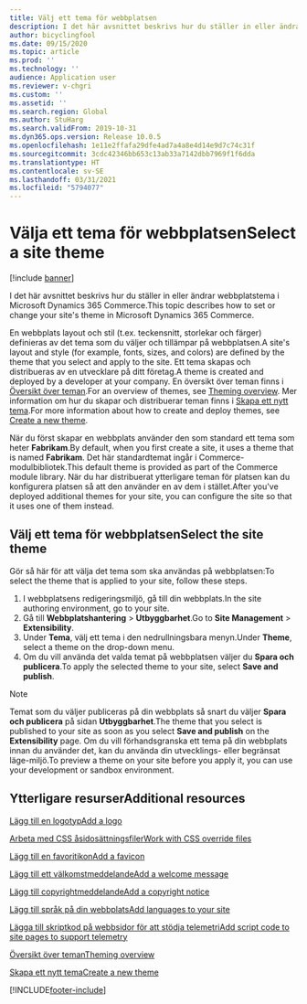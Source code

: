 ```yaml
---
title: Välj ett tema för webbplatsen
description: I det här avsnittet beskrivs hur du ställer in eller ändrar webbplatstema i Microsoft Dynamics 365 Commerce.
author: bicyclingfool
ms.date: 09/15/2020
ms.topic: article
ms.prod: ''
ms.technology: ''
audience: Application user
ms.reviewer: v-chgri
ms.custom: ''
ms.assetid: ''
ms.search.region: Global
ms.author: StuHarg
ms.search.validFrom: 2019-10-31
ms.dyn365.ops.version: Release 10.0.5
ms.openlocfilehash: 1e11e2ffafa29dfe4ad7a4a8e4d14e9d7c74c31f
ms.sourcegitcommit: 3cdc42346bb653c13ab33a7142dbb7969f1f6dda
ms.translationtype: HT
ms.contentlocale: sv-SE
ms.lasthandoff: 03/31/2021
ms.locfileid: "5794077"
---
```

# <a name="select-a-site-theme"></a><span data-ttu-id="292b3-103">Välja ett tema för webbplatsen</span><span class="sxs-lookup"><span data-stu-id="292b3-103">Select a site theme</span></span>

[!include [banner](includes/banner.md)]

<span data-ttu-id="292b3-104">I det här avsnittet beskrivs hur du ställer in eller ändrar webbplatstema i Microsoft Dynamics 365 Commerce.</span><span class="sxs-lookup"><span data-stu-id="292b3-104">This topic describes how to set or change your site's theme in Microsoft Dynamics 365 Commerce.</span></span>

<span data-ttu-id="292b3-105">En webbplats layout och stil (t.ex. teckensnitt, storlekar och färger) definieras av det tema som du väljer och tillämpar på webbplatsen.</span><span class="sxs-lookup"><span data-stu-id="292b3-105">A site's layout and style (for example, fonts, sizes, and colors) are defined by the theme that you select and apply to the site.</span></span> <span data-ttu-id="292b3-106">Ett tema skapas och distribueras av en utvecklare på ditt företag.</span><span class="sxs-lookup"><span data-stu-id="292b3-106">A theme is created and deployed by a developer at your company.</span></span> <span data-ttu-id="292b3-107">En översikt över teman finns i [Översikt över teman](e-commerce-extensibility/theming.md).</span><span class="sxs-lookup"><span data-stu-id="292b3-107">For an overview of themes, see [Theming overview](e-commerce-extensibility/theming.md).</span></span> <span data-ttu-id="292b3-108">Mer information om hur du skapar och distribuerar teman finns i [Skapa ett nytt tema](e-commerce-extensibility/create-theme.md).</span><span class="sxs-lookup"><span data-stu-id="292b3-108">For more information about how to create and deploy themes, see [Create a new theme](e-commerce-extensibility/create-theme.md).</span></span>

<span data-ttu-id="292b3-109">När du först skapar en webbplats använder den som standard ett tema som heter **Fabrikam**.</span><span class="sxs-lookup"><span data-stu-id="292b3-109">By default, when you first create a site, it uses a theme that is named **Fabrikam**.</span></span> <span data-ttu-id="292b3-110">Det här standardtemat ingår i Commerce-modulbibliotek.</span><span class="sxs-lookup"><span data-stu-id="292b3-110">This default theme is provided as part of the Commerce module library.</span></span> <span data-ttu-id="292b3-111">När du har distribuerat ytterligare teman för platsen kan du konfigurera platsen så att den använder en av dem i stället.</span><span class="sxs-lookup"><span data-stu-id="292b3-111">After you've deployed additional themes for your site, you can configure the site so that it uses one of them instead.</span></span>

## <a name="select-the-site-theme"></a><span data-ttu-id="292b3-112">Välj ett tema för webbplatsen</span><span class="sxs-lookup"><span data-stu-id="292b3-112">Select the site theme</span></span>

<span data-ttu-id="292b3-113">Gör så här för att välja det tema som ska användas på webbplatsen:</span><span class="sxs-lookup"><span data-stu-id="292b3-113">To select the theme that is applied to your site, follow these steps.</span></span>

1. <span data-ttu-id="292b3-114">I webbplatsens redigeringsmiljö, gå till din webbplats.</span><span class="sxs-lookup"><span data-stu-id="292b3-114">In the site authoring environment, go to your site.</span></span>
1. <span data-ttu-id="292b3-115">Gå till **Webbplatshantering** \> **Utbyggbarhet**.</span><span class="sxs-lookup"><span data-stu-id="292b3-115">Go to **Site Management** \> **Extensibility**.</span></span>
1. <span data-ttu-id="292b3-116">Under **Tema**, välj ett tema i den nedrullningsbara menyn.</span><span class="sxs-lookup"><span data-stu-id="292b3-116">Under **Theme**, select a theme on the drop-down menu.</span></span>
1. <span data-ttu-id="292b3-117">Om du vill använda det valda temat på webbplatsen väljer du **Spara och publicera**.</span><span class="sxs-lookup"><span data-stu-id="292b3-117">To apply the selected theme to your site, select **Save and publish**.</span></span>

> [!NOTE]
> <span data-ttu-id="292b3-118">Temat som du väljer publiceras på din webbplats så snart du väljer **Spara och publicera** på sidan **Utbyggbarhet**.</span><span class="sxs-lookup"><span data-stu-id="292b3-118">The theme that you select is published to your site as soon as you select **Save and publish** on the **Extensibility** page.</span></span> <span data-ttu-id="292b3-119">Om du vill förhandsgranska ett tema på din webbplats innan du använder det, kan du använda din utvecklings- eller begränsat läge-miljö.</span><span class="sxs-lookup"><span data-stu-id="292b3-119">To preview a theme on your site before you apply it, you can use your development or sandbox environment.</span></span>

## <a name="additional-resources"></a><span data-ttu-id="292b3-120">Ytterligare resurser</span><span class="sxs-lookup"><span data-stu-id="292b3-120">Additional resources</span></span>

[<span data-ttu-id="292b3-121">Lägg till en logotyp</span><span class="sxs-lookup"><span data-stu-id="292b3-121">Add a logo</span></span>](add-logo.md)

[<span data-ttu-id="292b3-122">Arbeta med CSS åsidosättningsfiler</span><span class="sxs-lookup"><span data-stu-id="292b3-122">Work with CSS override files</span></span>](css-override-files.md)

[<span data-ttu-id="292b3-123">Lägg till en favoritikon</span><span class="sxs-lookup"><span data-stu-id="292b3-123">Add a favicon</span></span>](add-favicon.md)

[<span data-ttu-id="292b3-124">Lägg till ett välkomstmeddelande</span><span class="sxs-lookup"><span data-stu-id="292b3-124">Add a welcome message</span></span>](add-welcome-message.md)

[<span data-ttu-id="292b3-125">Lägg till copyrightmeddelande</span><span class="sxs-lookup"><span data-stu-id="292b3-125">Add a copyright notice</span></span>](add-copyright-notice.md)

[<span data-ttu-id="292b3-126">Lägg till språk på din webbplats</span><span class="sxs-lookup"><span data-stu-id="292b3-126">Add languages to your site</span></span>](add-languages-to-site.md)

[<span data-ttu-id="292b3-127">Lägga till skriptkod på webbsidor för att stödja telemetri</span><span class="sxs-lookup"><span data-stu-id="292b3-127">Add script code to site pages to support telemetry</span></span>](add-telemetry.md)

[<span data-ttu-id="292b3-128">Översikt över teman</span><span class="sxs-lookup"><span data-stu-id="292b3-128">Theming overview</span></span>](e-commerce-extensibility/theming.md)

[<span data-ttu-id="292b3-129">Skapa ett nytt tema</span><span class="sxs-lookup"><span data-stu-id="292b3-129">Create a new theme</span></span>](e-commerce-extensibility/create-theme.md)



[!INCLUDE[footer-include](../includes/footer-banner.md)]
